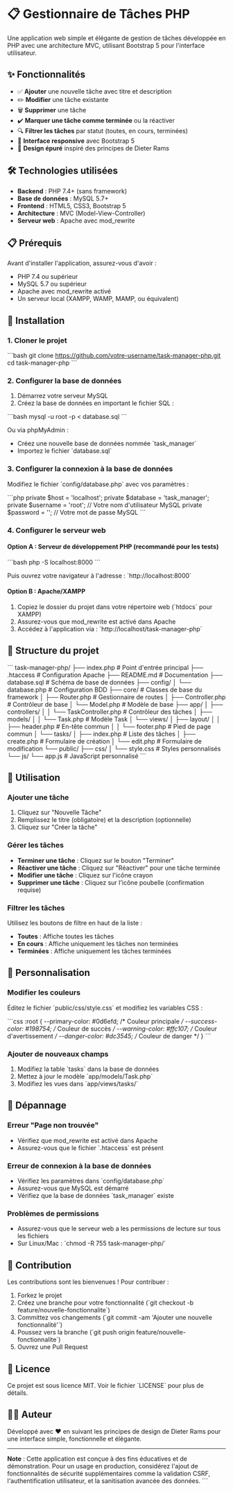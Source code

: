 # 📋 Gestionnaire de Tâches PHP

Une application web simple et élégante de gestion de tâches développée en PHP avec une architecture MVC, utilisant Bootstrap 5 pour l'interface utilisateur.

## ✨ Fonctionnalités

- ✅ **Ajouter** une nouvelle tâche avec titre et description
- ✏️ **Modifier** une tâche existante
- 🗑️ **Supprimer** une tâche
- ✔️ **Marquer une tâche comme terminée** ou la réactiver
- 🔍 **Filtrer les tâches** par statut (toutes, en cours, terminées)
- 📱 **Interface responsive** avec Bootstrap 5
- 🎨 **Design épuré** inspiré des principes de Dieter Rams

## 🛠️ Technologies utilisées

- **Backend** : PHP 7.4+ (sans framework)
- **Base de données** : MySQL 5.7+
- **Frontend** : HTML5, CSS3, Bootstrap 5
- **Architecture** : MVC (Model-View-Controller)
- **Serveur web** : Apache avec mod\_rewrite

## 📋 Prérequis

Avant d'installer l'application, assurez-vous d'avoir :

- PHP 7.4 ou supérieur
- MySQL 5.7 ou supérieur
- Apache avec mod\_rewrite activé
- Un serveur local (XAMPP, WAMP, MAMP, ou équivalent)

## 🚀 Installation

### 1. Cloner le projet

\`\`\`bash
git clone https://github.com/votre-username/task-manager-php.git
cd task-manager-php
\`\`\`

### 2. Configurer la base de données

1. Démarrez votre serveur MySQL
2. Créez la base de données en important le fichier SQL :

\`\`\`bash
mysql -u root -p < database.sql
\`\`\`

Ou via phpMyAdmin :
- Créez une nouvelle base de données nommée \`task_manager\`
- Importez le fichier \`database.sql\`

### 3. Configurer la connexion à la base de données

Modifiez le fichier \`config/database.php\` avec vos paramètres :

\`\`\`php
private $host = 'localhost';
private $database = 'task_manager';
private $username = 'root';        // Votre nom d'utilisateur MySQL
private $password = '';            // Votre mot de passe MySQL
\`\`\`

### 4. Configurer le serveur web

#### Option A : Serveur de développement PHP (recommandé pour les tests)

\`\`\`bash
php -S localhost:8000
\`\`\`

Puis ouvrez votre navigateur à l'adresse : \`http://localhost:8000\`

#### Option B : Apache/XAMPP

1. Copiez le dossier du projet dans votre répertoire web (\`htdocs\` pour XAMPP)
2. Assurez-vous que mod\_rewrite est activé dans Apache
3. Accédez à l'application via : \`http://localhost/task-manager-php\`

## 📁 Structure du projet

\`\`\`
task-manager-php/
├── index.php              # Point d'entrée principal
├── .htaccess              # Configuration Apache
├── README.md              # Documentation
├── database.sql           # Schéma de base de données
├── config/
│   └── database.php       # Configuration BDD
├── core/                  # Classes de base du framework
│   ├── Router.php         # Gestionnaire de routes
│   ├── Controller.php     # Contrôleur de base
│   └── Model.php          # Modèle de base
├── app/
│   ├── controllers/
│   │   └── TaskController.php  # Contrôleur des tâches
│   ├── models/
│   │   └── Task.php       # Modèle Task
│   └── views/
│       ├── layout/
│       │   ├── header.php # En-tête commun
│       │   └── footer.php # Pied de page commun
│       └── tasks/
│           ├── index.php  # Liste des tâches
│           ├── create.php # Formulaire de création
│           └── edit.php   # Formulaire de modification
└── public/
    ├── css/
    │   └── style.css      # Styles personnalisés
    └── js/
        └── app.js         # JavaScript personnalisé
\`\`\`

## 🎯 Utilisation

### Ajouter une tâche
1. Cliquez sur "Nouvelle Tâche"
2. Remplissez le titre (obligatoire) et la description (optionnelle)
3. Cliquez sur "Créer la tâche"

### Gérer les tâches
- **Terminer une tâche** : Cliquez sur le bouton "Terminer"
- **Réactiver une tâche** : Cliquez sur "Réactiver" pour une tâche terminée
- **Modifier une tâche** : Cliquez sur l'icône crayon
- **Supprimer une tâche** : Cliquez sur l'icône poubelle (confirmation requise)

### Filtrer les tâches
Utilisez les boutons de filtre en haut de la liste :
- **Toutes** : Affiche toutes les tâches
- **En cours** : Affiche uniquement les tâches non terminées
- **Terminées** : Affiche uniquement les tâches terminées

## 🔧 Personnalisation

### Modifier les couleurs
Éditez le fichier \`public/css/style.css\` et modifiez les variables CSS :

\`\`\`css
:root {
    --primary-color: #0d6efd;    /* Couleur principale */
    --success-color: #198754;    /* Couleur de succès */
    --warning-color: #ffc107;    /* Couleur d'avertissement */
    --danger-color: #dc3545;     /* Couleur de danger */
}
\`\`\`

### Ajouter de nouveaux champs
1. Modifiez la table \`tasks\` dans la base de données
2. Mettez à jour le modèle \`app/models/Task.php\`
3. Modifiez les vues dans \`app/views/tasks/\`

## 🐛 Dépannage

### Erreur "Page non trouvée"
- Vérifiez que mod\_rewrite est activé dans Apache
- Assurez-vous que le fichier \`.htaccess\` est présent

### Erreur de connexion à la base de données
- Vérifiez les paramètres dans \`config/database.php\`
- Assurez-vous que MySQL est démarré
- Vérifiez que la base de données \`task_manager\` existe

### Problèmes de permissions
- Assurez-vous que le serveur web a les permissions de lecture sur tous les fichiers
- Sur Linux/Mac : \`chmod -R 755 task-manager-php/\`

## 🤝 Contribution

Les contributions sont les bienvenues ! Pour contribuer :

1. Forkez le projet
2. Créez une branche pour votre fonctionnalité (\`git checkout -b feature/nouvelle-fonctionnalite\`)
3. Committez vos changements (\`git commit -am 'Ajouter une nouvelle fonctionnalité'\`)
4. Poussez vers la branche (\`git push origin feature/nouvelle-fonctionnalite\`)
5. Ouvrez une Pull Request

## 📄 Licence

Ce projet est sous licence MIT. Voir le fichier \`LICENSE\` pour plus de détails.

## 👨‍💻 Auteur

Développé avec ❤️ en suivant les principes de design de Dieter Rams pour une interface simple, fonctionnelle et élégante.

---

**Note** : Cette application est conçue à des fins éducatives et de démonstration. Pour un usage en production, considérez l'ajout de fonctionnalités de sécurité supplémentaires comme la validation CSRF, l'authentification utilisateur, et la sanitisation avancée des données.
\`\`\`
